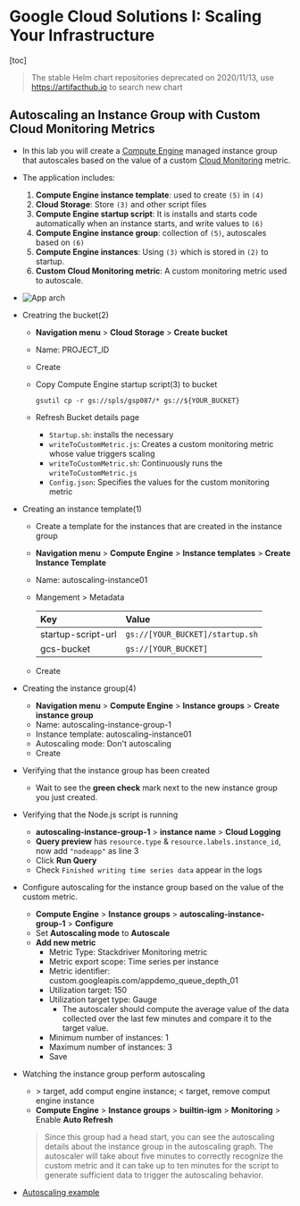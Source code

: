 # Google Cloud Solutions I: Scaling Your Infrastructure

[toc]

> The stable Helm chart repositories deprecated on 2020/11/13, use <https://artifacthub.io> to search new chart

## Autoscaling an Instance Group with Custom Cloud Monitoring Metrics

- In this lab you will create a [Compute Engine](https://cloud.google.com/compute/docs/) managed instance group that autoscales based on the value of a custom [Cloud Monitoring](https://cloud.google.com/monitoring/docs/) metric.

- The application includes:

  1. **Compute Engine instance template**: used to create `(5)` in `(4)`
  2. **Cloud Storage**: Store `(3)` and other script files
  3. **Compute Engine startup script**: It is installs and starts code automatically when an instance starts, and write values to `(6)`
  4. **Compute Engine instance group**: collection of `(5)`, autoscales based on `(6)`
  5. **Compute Engine instances**: Using `(3)` which is stored in `(2)` to startup.
  6. **Custom Cloud Monitoring metric**: A custom monitoring metric used to autoscale.

- ![App arch](https://cdn.qwiklabs.com/peFD70aHkYcyJdJHw7VfhmNAaG1jgPYJlIbcqMjcB9A%3D)

- Creatring the bucket(2)

  - **Navigation menu** > **Cloud Storage** > **Create bucket**

  - Name: PROJECT_ID

  - Create

  - Copy Compute Engine startup script(3) to bucket

    ```SH
    gsutil cp -r gs://spls/gsp087/* gs://${YOUR_BUCKET}
    ```

  - Refresh Bucket details page

    - `Startup.sh`: installs the necessary
    - `writeToCustomMetric.js`: Creates a custom monitoring metric whose value triggers scaling
    - `writeToCustomMetric.sh`: Continuously runs the `writeToCustomMetric.js`
    - `Config.json`:  Specifies the values for the custom monitoring metric

- Creating an instance template(1)

  - Create a template for the instances that are created in the instance group

  - **Navigation menu** > **Compute Engine** > **Instance templates** >  **Create Instance Template**

  - Name: autoscaling-instance01

  - Mangement > Metadata

    | Key                | Value                           |
    | :----------------- | :------------------------------ |
    | startup-script-url | `gs://[YOUR_BUCKET]/startup.sh` |
    | gcs-bucket         | `gs://[YOUR_BUCKET]`            |

  - Create

- Creating the instance group(4)

  - **Navigation menu** > **Compute Engine** > **Instance groups** > **Create instance group**
  - Name: autoscaling-instance-group-1
  - Instance template: autoscaling-instance01
  - Autoscaling mode: Don't autoscaling
  - Create

- Verifying that the instance group has been created

  - Wait to see the **green check** mark next to the new instance group you just created.

- Verifying that the Node.js script is running

  - **autoscaling-instance-group-1** > **instance name** > **Cloud Logging**
  - **Query preview** has `resource.type` & `resource.labels.instance_id`, now add `"nodeapp"` as line 3
  - Click **Run Query**
  - Check `Finished writing time series data` appear in the logs

- Configure autoscaling for the instance group based on the value of the custom metric.

  - **Compute Engine** > **Instance groups** > **autoscaling-instance-group-1** > **Configure**
  - Set **Autoscaling mode** to **Autoscale**
  - **Add new metric**
    - Metric Type: Stackdriver Monitoring metric
    - Metric export scope: Time series per instance
    - Metric identifier: custom.googleapis.com/appdemo_queue_depth_01
    - Utilization target: 150
    - Utilization target type: Gauge
      - The autoscaler should compute the average value of the data collected over the last few minutes and compare it to the target value.
    - Minimum number of instances: 1
    - Maximum number of instances: 3
    - Save

- Watching the instance group perform autoscaling

  - \> target, add comput engine instance; \< target, remove comput engine instance
  - **Compute Engine** > **Instance groups** > **builtin-igm** > **Monitoring** > Enable **Auto Refresh**

  > Since this group had a head start, you can see the autoscaling details about the instance group in the autoscaling graph. The autoscaler will take about five minutes to correctly recognize the custom metric and it can take up to ten minutes for the script to generate sufficient data to trigger the autoscaling behavior.

- [Autoscaling example](https://www.qwiklabs.com/focuses/611?parent=catalog#step12)
